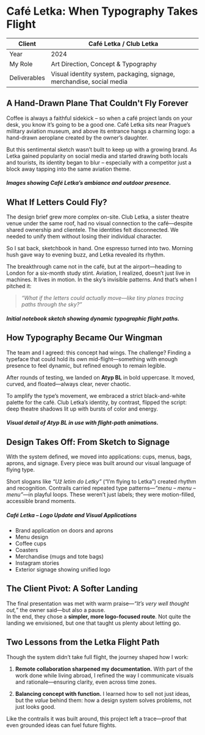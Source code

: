 # Café Letka: When Typography Takes Flight  

| Client         | Café Letka / Club Letka                     |
|----------------|---------------------------------------------|
| Year           | 2024                                        |
| My Role        | Art Direction, Concept & Typography         |
| Deliverables   | Visual identity system, packaging, signage, merchandise, social media |



## A Hand-Drawn Plane That Couldn't Fly Forever

Coffee is always a faithful sidekick – so when a café project lands on your desk, you know it’s going to be a good one. Café Letka sits near Prague’s military aviation museum, and above its entrance hangs a charming logo: a hand-drawn aeroplane created by the owner’s daughter.

But this sentimental sketch wasn’t built to keep up with a growing brand. As Letka gained popularity on social media and started drawing both locals and tourists, its identity began to blur – especially with a competitor just a block away tapping into the same aviation theme.


##### _Images showing Café Letka’s ambiance and outdoor presence._



## What If Letters Could Fly?

The design brief grew more complex on-site. Club Letka, a sister theatre venue under the same roof, had no visual connection to the café—despite shared ownership and clientele. The identities felt disconnected. We needed to unify them without losing their individual character.

So I sat back, sketchbook in hand. One espresso turned into two. Morning hush gave way to evening buzz, and Letka revealed its rhythm.

The breakthrough came not in the café, but at the airport—heading to London for a six-month study stint. Aviation, I realized, doesn’t just live in machines. It lives in motion. In the sky’s invisible patterns. And that’s when I pitched it:

> _“What if the letters could actually move—like tiny planes tracing paths through the sky?”_

##### _Initial notebook sketch showing dynamic typographic flight paths._



## How Typography Became Our Wingman

The team and I agreed: this concept had wings. The challenge? Finding a typeface that could hold its own mid-flight—something with enough presence to feel dynamic, but refined enough to remain legible.

After rounds of testing, we landed on **Atyp BL** in bold uppercase. It moved, curved, and floated—always clear, never chaotic.

To amplify the type’s movement, we embraced a strict black-and-white palette for the café. Club Letka’s identity, by contrast, flipped the script: deep theatre shadows lit up with bursts of color and energy.


##### _Visual detail of Atyp BL in use with flight-path animations._



## Design Takes Off: From Sketch to Signage

With the system defined, we moved into applications: cups, menus, bags, aprons, and signage. Every piece was built around our visual language of flying type.

Short slogans like _“Už letím do Letky”_ (“I’m flying to Letka”) created rhythm and recognition. Contrails carried repeated type patterns—_“menu – menu – menu”_—in playful loops. These weren’t just labels; they were motion-filled, accessible brand moments.

##### Café Letka – Logo Update and Visual Applications
- Brand application on doors and aprons  
- Menu design  
- Coffee cups  
- Coasters  
- Merchandise (mugs and tote bags)  
- Instagram stories  
- Exterior signage showing unified logo



## The Client Pivot: A Softer Landing

The final presentation was met with warm praise—_“It’s very well thought out,”_ the owner said—but also a pause.  
In the end, they chose a **simpler, more logo-focused route**. Not quite the landing we envisioned, but one that taught us plenty about letting go.



## Two Lessons from the Letka Flight Path

Though the system didn’t take full flight, the journey shaped how I work:

1. **Remote collaboration sharpened my documentation.** With part of the work done while living abroad, I refined the way I communicate visuals and rationale—ensuring clarity, even across time zones.

2. **Balancing concept with function.** I learned how to sell not just ideas, but the _value_ behind them: how a design system solves problems, not just looks good.

Like the contrails it was built around, this project left a trace—proof that even grounded ideas can fuel future flights.
